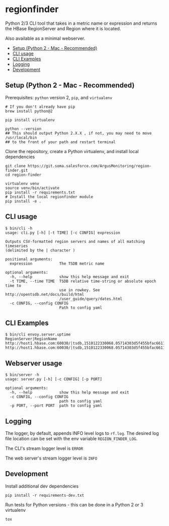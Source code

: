 # regionfinder
Python 2/3 CLI tool that takes in a metric name or expression and returns the HBase RegionServer and Region where it is located.

Also available as a minimal webserver. 

<!-- START doctoc generated TOC please keep comment here to allow auto update -->
<!-- DON'T EDIT THIS SECTION, INSTEAD RE-RUN doctoc TO UPDATE -->


- [Setup (Python 2 - Mac - Recommended)](#setup-python-2---mac---recommended)
- [CLI usage](#cli-usage)
- [CLI Examples](#cli-examples)
- [Logging](#logging)
- [Development](#development)

<!-- END doctoc generated TOC please keep comment here to allow auto update -->

## Setup (Python 2 - Mac - Recommended)
Prerequisites: `python` version 2, `pip`, and `virtualenv`
```
# If you don't already have pip
brew install python@2

pip install virtualenv

python --version
## This should output Python 2.X.X , if not, you may need to move /usr/local/bin 
## to the front of your path and restart terminal
```

Clone the repository, create a Python virtualenv, and install local dependencies
```
git clone https://git.soma.salesforce.com/ArgusMonitoring/region-finder.git
cd region-finder

virtualenv venv
source venv/bin/activate
pip install -r requirements.txt
# Install the local regionfinder module
pip install -e .
```

## CLI usage
```
$ bin/cli -h
usage: cli.py [-h] [-t TIME] [-c CONFIG] expression

Outputs CSV-formatted region servers and names of all matching timeseries
(delimited by the | character )

positional arguments:
  expression            The TSDB metric name

optional arguments:
  -h, --help            show this help message and exit
  -t TIME, --time TIME  TSDB relative time-string or absolute epoch time to
                        use in rowkey. See http://opentsdb.net/docs/build/html
                        /user_guide/query/dates.html
  -c CONFIG, --config CONFIG
                        Path to config yaml
```

## CLI Examples
```
$ bin/cli envoy.server.uptime
RegionServer|RegionName
http://host1.hbase.com:60030/|tsdb,1510122330068.05714303d5f455bfac661199d2cbb343
http://host1.hbase.com:60030/|tsdb,1510122330068.05714303d5f455bfac661199d2cbb343
```

## Webserver usage
```
$ bin/server -h
usage: server.py [-h] [-c CONFIG] [-p PORT]

optional arguments:
  -h, --help            show this help message and exit
  -c CONFIG, --config CONFIG
                        path to config yaml
  -p PORT, --port PORT  path to config yaml
```

## Logging
The logger, by default, appends INFO level logs to `rf.log`. The desired log file location can be set with the env variable `REGION_FINDER_LOG`.

The CLI's stream logger level is `ERROR`

The web server's stream logger level is `INFO`

## Development
Install additional dev dependencies
```
pip install -r requirements-dev.txt
```
Run tests for Python versions - this can be done in a Python 2 or 3 virtualenv
```
tox 
```